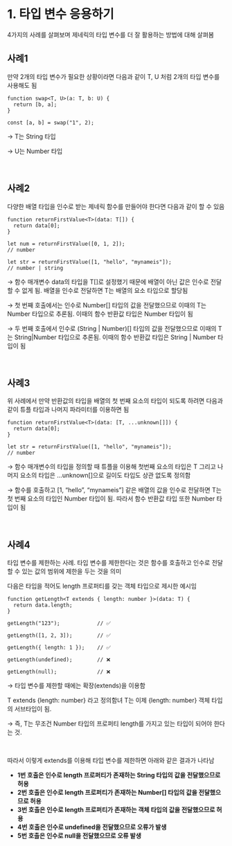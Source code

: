 # 1. 타입 변수 응용하기
4가지의 사례를 살펴보며 제네릭의 타입 변수를 더 잘 활용하는 방법에 대해 살펴봄

## 사례1


만약 2개의 타입 변수가 필요한 상황이라면 다음과 같이 T, U 처럼 2개의 타입 변수를 사용해도 됨

```tsx
function swap<T, U>(a: T, b: U) {
  return [b, a];
}

const [a, b] = swap("1", 2);
```

→ T는 String 타입

→ U는 Number 타입

<br>

## 사례2


다양한 배열 타입을 인수로 받는 제네릭 함수를 만들어야 한다면 다음과 같이 할 수 있음

```tsx
function returnFirstValue<T>(data: T[]) {
  return data[0];
}

let num = returnFirstValue([0, 1, 2]);
// number

let str = returnFirstValue([1, "hello", "mynameis"]);
// number | string
```

→ 함수 매개변수 data의 타입을 T[]로 설정했기 때문에 배열이 아닌 값은 인수로 전달할 수 없게 됨. 배열을 인수로 전달하면 T는 배열의 요소 타입으로 할당됨

→ 첫 번째 호출에서는 인수로 Number[] 타입의 값을 전달했으므로 이때의 T는 Number 타입으로 추론됨. 이때의 함수 반환값 타입은 Number 타입이 됨

→ 두 번째 호출에서 인수로 (String | Number)[] 타입의 값을 전달했으므로 이때의 T는 String|Number 타입으로 추론됨. 이때의 함수 반환값 타입은 String | Number 타입이 됨

<br>


## 사례3


위 사례에서 만약 반환값의 타입을 배열의 첫 번째 요소의 타입이 되도록 하려면 다음과 같이 튜플 타입과 나머지 파라미터를 이용하면 됨

```tsx
function returnFirstValue<T>(data: [T, ...unknown[]]) {
  return data[0];
}

let str = returnFirstValue([1, "hello", "mynameis"]);
// number
```

→ 함수 매개변수의 타입을 정의할 때 튜플을 이용해 첫번째 요소의 타입은 T 그리고 나머지 요소의 타입은 …unknown[]으로 길이도 타입도 상관 없도록 정의함

→ 함수를 호출하고 [1, “hello”, “mynameis”] 같은 배열의 값을 인수로 전달하면 T는 첫 번째 요소의 타입인 Number 타입이 됨. 따라서 함수 반환값 타입 또한 Number 타입이 됨

<br>


## 사례4


타입 변수를 제한하는 사례. 타입 변수를 제한한다는 것은 함수를 호출하고 인수로 전달할 수 있는 값의 범위에 제한을 두는 것을 의미

다음은 타입을 적어도 length 프로퍼티를 갖는 객체 타입으로 제시한 예시임

```tsx
function getLength<T extends { length: number }>(data: T) {
  return data.length;
}

getLength("123");            // ✅

getLength([1, 2, 3]);        // ✅

getLength({ length: 1 });    // ✅

getLength(undefined);        // ❌

getLength(null);             // ❌
```

→ 타입 변수를 제한할 때에는 확장(extends)을 이용함

T extends {length: number} 라고 정의함녀 T는 이제 {length: number} 객체 타입의 서브타입이 됨.

→ 즉, T는 무조건 Number 타입의 프로퍼티 length를 가지고 있는 타입이 되어야 한다는 것.

<br>


따라서 이렇게 extends를 이용해 타입 변수를 제한하면 아래와 같은 결과가 나타남

- **1번 호출은 인수로 length 프로퍼티가 존재하는 String 타입의 값을 전달했으므로 허용**
- **2번 호출은 인수로 length 프로퍼티가 존재하는 Number[] 타입의 값을 전달했으므로 허용**
- **3번 호출은 인수로 length 프로퍼티가 존재하는 객체 타입의 값을 전달했으므로 허용**
- **4번 호출은 인수로 undefined을 전달했으므로 오류가 발생**
- **5번 호출은 인수로 null을 전달했으므로 오류 발생**
